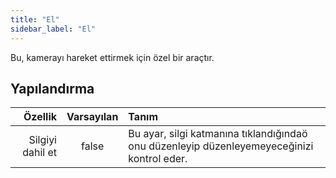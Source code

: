 ```yaml
---
title: "El"
sidebar_label: "El"
---
```


Bu, kamerayı hareket ettirmek için özel bir araçtır.

## Yapılandırma

|          Özellik | Varsayılan | Tanım                                                                                      |
| ----------------:|:----------:|:------------------------------------------------------------------------------------------ |
| Silgiyi dahil et |   false    | Bu ayar, silgi katmanına tıklandığındaö onu düzenleyip düzenleyemeyeceğinizi kontrol eder. |
